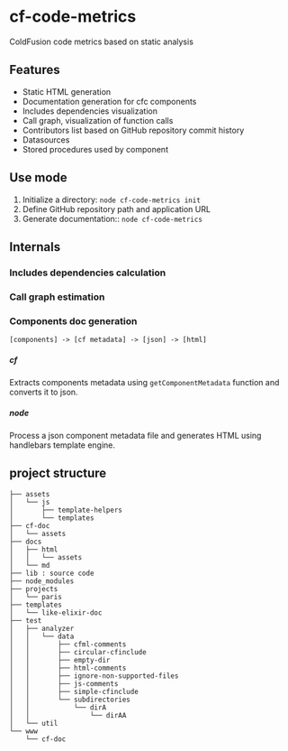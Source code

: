 # cf-code-metrics
ColdFusion code metrics based on static analysis

## Features
* Static HTML generation
* Documentation generation for cfc components
* Includes dependencies visualization
* Call graph, visualization of function calls
* Contributors list based on GitHub repository commit history
* Datasources
* Stored procedures used by component

## Use mode
1. Initialize a directory: `node cf-code-metrics init`
2. Define GitHub repository path and application URL
3. Generate documentation:: `node cf-code-metrics`

## Internals

### Includes dependencies calculation

### Call graph estimation

### Components doc generation
`[components] -> [cf metadata] -> [json] -> [html]`

##### cf
Extracts components metadata using `getComponentMetadata` function and converts it to json.

##### node
Process a json component metadata file and generates HTML using handlebars template engine.

## project structure
```.
├── assets
│   └── js
│       ├── template-helpers
│       └── templates
├── cf-doc
│   └── assets
├── docs
│   ├── html
│   │   └── assets
│   └── md
├── lib : source code
├── node_modules
├── projects
│   └── paris
├── templates
│   └── like-elixir-doc
├── test
│   ├── analyzer
│   │   └── data
│   │       ├── cfml-comments
│   │       ├── circular-cfinclude
│   │       ├── empty-dir
│   │       ├── html-comments
│   │       ├── ignore-non-supported-files
│   │       ├── js-comments
│   │       ├── simple-cfinclude
│   │       └── subdirectories
│   │           └── dirA
│   │               └── dirAA
│   └── util
└── www
    └── cf-doc
```
